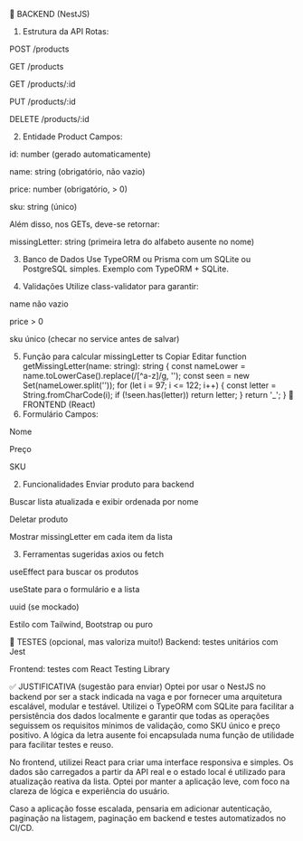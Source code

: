 🔧 BACKEND (NestJS)
1. Estrutura da API
Rotas:

POST /products

GET /products

GET /products/:id

PUT /products/:id

DELETE /products/:id

2. Entidade Product
Campos:

id: number (gerado automaticamente)

name: string (obrigatório, não vazio)

price: number (obrigatório, > 0)

sku: string (único)

Além disso, nos GETs, deve-se retornar:

missingLetter: string (primeira letra do alfabeto ausente no nome)

3. Banco de Dados
Use TypeORM ou Prisma com um SQLite ou PostgreSQL simples. Exemplo com TypeORM + SQLite.

4. Validações
Utilize class-validator para garantir:

name não vazio

price > 0

sku único (checar no service antes de salvar)

5. Função para calcular missingLetter
ts
Copiar
Editar
function getMissingLetter(name: string): string {
  const nameLower = name.toLowerCase().replace(/[^a-z]/g, '');
  const seen = new Set(nameLower.split(''));
  for (let i = 97; i <= 122; i++) {
    const letter = String.fromCharCode(i);
    if (!seen.has(letter)) return letter;
  }
  return '_';
}
🎨 FRONTEND (React)
1. Formulário
Campos:

Nome

Preço

SKU

2. Funcionalidades
Enviar produto para backend

Buscar lista atualizada e exibir ordenada por nome

Deletar produto

Mostrar missingLetter em cada item da lista

3. Ferramentas sugeridas
axios ou fetch

useEffect para buscar os produtos

useState para o formulário e a lista

uuid (se mockado)

Estilo com Tailwind, Bootstrap ou puro

🧪 TESTES (opcional, mas valoriza muito!)
Backend: testes unitários com Jest

Frontend: testes com React Testing Library

✅ JUSTIFICATIVA (sugestão para enviar)
Optei por usar o NestJS no backend por ser a stack indicada na vaga e por fornecer uma arquitetura escalável, modular e testável. Utilizei o TypeORM com SQLite para facilitar a persistência dos dados localmente e garantir que todas as operações seguissem os requisitos mínimos de validação, como SKU único e preço positivo. A lógica da letra ausente foi encapsulada numa função de utilidade para facilitar testes e reuso.

No frontend, utilizei React para criar uma interface responsiva e simples. Os dados são carregados a partir da API real e o estado local é utilizado para atualização reativa da lista. Optei por manter a aplicação leve, com foco na clareza de lógica e experiência do usuário.

Caso a aplicação fosse escalada, pensaria em adicionar autenticação, paginação na listagem, paginação em backend e testes automatizados no CI/CD.
